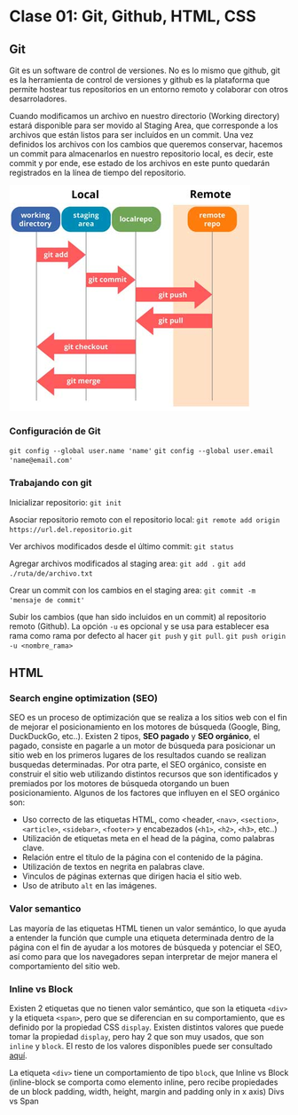 # Clase 01: Git, Github, HTML, CSS

## Git

Git es un software de control de versiones. No es lo mismo que github, git es la herramienta de control de versiones y github es la plataforma que permite hostear tus repositorios en un entorno remoto y colaborar con otros desarroladores.

Cuando modificamos un archivo en nuestro directorio (Working directory) estará disponible para ser movido al Staging Area, que corresponde a los archivos que están listos para ser incluídos en un commit. Una vez definidos los archivos con los cambios que queremos conservar, hacemos un commit para almacenarlos en nuestro repositorio local, es decir, este commit y por ende, ese estado de los archivos en este punto quedarán registrados en la línea de tiempo del repositorio.

![git-architechture](./img/git-architecture.jpg)

### Configuración de Git

`git config --global user.name 'name'`
`git config --global user.email 'name@email.com'`

### Trabajando con git

Inicializar repositorio:
`git init`

Asociar repositorio remoto con el repositorio local:
`git remote add origin https://url.del.repositorio.git`

Ver archivos modificados desde el último commit:
`git status`

Agregar archivos modificados al staging area:
`git add .`
`git add ./ruta/de/archivo.txt`

Crear un commit con los cambios en el staging area:
`git commit -m 'mensaje de commit'`

Subir los cambios (que han sido incluidos en un commit) al repositorio remoto (Github). La opción `-u` es opcional y se usa para establecer esa rama como rama por defecto al hacer `git push` y `git pull`.
`git push origin -u <nombre_rama>`

## HTML

### Search engine optimization (SEO)

SEO es un proceso de optimización que se realiza a los sitios web con el fin de mejorar el posicionamiento en los motores de búsqueda (Google, Bing, DuckDuckGo, etc..). Existen 2 tipos, **SEO pagado** y **SEO orgánico**, el pagado, consiste en pagarle a un motor de búsqueda para posicionar un sitio web en los primeros lugares de los resultados cuando se realizan busquedas determinadas. Por otra parte, el SEO orgánico, consiste en construir el sitio web utilizando distintos recursos que son identificados y premiados por los motores de búsqueda otorgando un buen posicionamiento. Algunos de los factores que influyen en el SEO orgánico son:

- Uso correcto de las etiquetas HTML, como <header, `<nav>`, `<section>`, `<article>`, `<sidebar>`, `<footer>` y encabezados (`<h1>`, `<h2>`, `<h3>`, etc..)
- Utilización de etiquetas meta en el head de la página, como palabras clave.
- Relación entre el título de la página con el contenido de la página.
- Utilización de textos en negrita en palabras clave.
- Vinculos de páginas externas que dirigen hacia el sitio web.
- Uso de atributo `alt` en las imágenes.

### Valor semantico

Las mayoría de las etiquetas HTML tienen un valor semántico, lo que ayuda a entender la función que cumple una etiqueta determinada dentro de la página con el fin de ayudar a los motores de búsqueda y potenciar el SEO, así como para que los navegadores sepan interpretar de mejor manera el comportamiento del sitio web.

### Inline vs Block

Existen 2 etiquetas que no tienen valor semántico, que son la etiqueta `<div>` y la etiqueta `<span>`, pero que se diferencian en su comportamiento, que es definido por la propiedad CSS `display`. Existen distintos valores que puede tomar la propiedad `display`, pero hay 2 que son muy usados, que son `inline` y `block`. El resto de los valores disponibles puede ser consultado [aquí](https://www.w3schools.com/CSSref/pr_class_display.asp).

La etiqueta `<div>` tiene un comportamiento de tipo `block`, que
Inline vs Block (inline-block se comporta como elemento inline, pero recibe propiedades de un block padding, width, height, margin and padding only in x axis)
Divs vs Span
